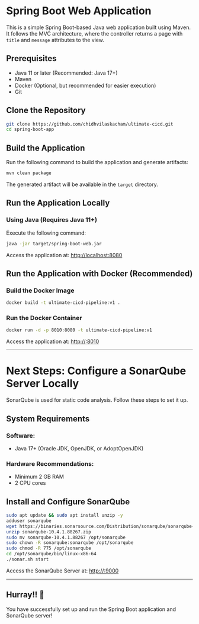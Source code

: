 # Spring Boot Web Application

This is a simple Spring Boot-based Java web application built using Maven. It follows the MVC architecture, where the controller returns a page with `title` and `message` attributes to the view.

## Prerequisites
- Java 11 or later (Recommended: Java 17+)
- Maven
- Docker (Optional, but recommended for easier execution)
- Git

## Clone the Repository
```sh
git clone https://github.com/chidhvilaskacham/ultimate-cicd.git
cd spring-boot-app
```

## Build the Application
Run the following command to build the application and generate artifacts:
```sh
mvn clean package
```
The generated artifact will be available in the `target` directory.

## Run the Application Locally
### Using Java (Requires Java 11+)
Execute the following command:
```sh
java -jar target/spring-boot-web.jar
```
Access the application at: [http://localhost:8080](http://<ip-address>:8080)

## Run the Application with Docker (Recommended)
### Build the Docker Image
```sh
docker build -t ultimate-cicd-pipeline:v1 .
```
### Run the Docker Container
```sh
docker run -d -p 8010:8080 -t ultimate-cicd-pipeline:v1
```
Access the application at: [http://<ip-address>:8010](http://<ip-address>:8010)

---

# Next Steps: Configure a SonarQube Server Locally
SonarQube is used for static code analysis. Follow these steps to set it up.

## System Requirements
### Software:
- Java 17+ (Oracle JDK, OpenJDK, or AdoptOpenJDK)

### Hardware Recommendations:
- Minimum 2 GB RAM
- 2 CPU cores

## Install and Configure SonarQube
```sh
sudo apt update && sudo apt install unzip -y
adduser sonarqube
wget https://binaries.sonarsource.com/Distribution/sonarqube/sonarqube-10.4.1.88267.zip
unzip sonarqube-10.4.1.88267.zip
sudo mv sonarqube-10.4.1.88267 /opt/sonarqube
sudo chown -R sonarqube:sonarqube /opt/sonarqube
sudo chmod -R 775 /opt/sonarqube
cd /opt/sonarqube/bin/linux-x86-64
./sonar.sh start
```

Access the SonarQube Server at: [http://<ip-address>:9000](http://<ip-address>:9000)

---

## Hurray!! 🎉
You have successfully set up and run the Spring Boot application and SonarQube server!

